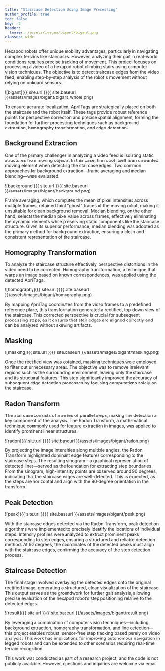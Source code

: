 ```yaml
---
title: "Staircase Detection Using Image Processing"
author_profile: true
toc: false
key: -2
header:
  teaser: /assets/images/bigant/bigant.png
classes: wide
---
```


Hexapod robots offer unique mobility advantages, particularly in navigating complex terrains like staircases. However, analyzing their gait in real-world conditions requires precise tracking of movement. This project focuses on processing a video of a hexapod robot climbing stairs using computer vision techniques. The objective is to detect staircase edges from the video feed, enabling step-by-step analysis of the robot's movement without relying on onboard sensors.

![bigant]({{ site.url }}{{ site.baseurl }}/assets/images/bigant/bigant_whole.png)

To ensure accurate localization, AprilTags are strategically placed on both the staircase and the robot itself. These tags provide robust reference points for perspective correction and precise spatial alignment, forming the foundation for further processing techniques such as background extraction, homography transformation, and edge detection.

## Background Extraction

One of the primary challenges in analyzing a video feed is isolating static structures from moving objects. In this case, the robot itself is an unwanted moving element when detecting the staircase edges. Two common approaches for background extraction—frame averaging and median blending—were evaluated.

![background]({{ site.url }}{{ site.baseurl }}/assets/images/bigant/background.png)

Frame averaging, which computes the mean of pixel intensities across multiple frames, retained faint "ghost" traces of the moving robot, making it unsuitable for clean background removal. Median blending, on the other hand, selects the median pixel value across frames, effectively eliminating the dynamic elements while preserving static components like the staircase structure. Given its superior performance, median blending was adopted as the primary method for background extraction, ensuring a clean and consistent representation of the staircase.

## Homography Transformation

To analyze the staircase structure effectively, perspective distortions in the video need to be corrected. Homography transformation, a technique that warps an image based on known correspondences, was applied using the detected AprilTags.

![homography]({{ site.url }}{{ site.baseurl }}/assets/images/bigant/homography.png)

By mapping AprilTag coordinates from the video frames to a predefined reference plane, this transformation generated a rectified, top-down view of the staircase. This corrected perspective is crucial for subsequent processing steps, as it ensures that stair edges are aligned correctly and can be analyzed without skewing artifacts.

## Masking

![masking]({{ site.url }}{{ site.baseurl }}/assets/images/bigant/masking.png)

Once the rectified view was obtained, masking techniques were employed to filter out unnecessary areas. The objective was to remove irrelevant regions such as the surrounding environment, leaving only the staircase and its structural features. This step significantly improved the accuracy of subsequent edge detection processes by focusing computations solely on the staircase.

## Radon Transform

The staircase consists of a series of parallel steps, making line detection a key component of the analysis. The Radon Transform, a mathematical technique commonly used for feature extraction in images, was applied to identify prominent linear structures.

![radon]({{ site.url }}{{ site.baseurl }}/assets/images/bigant/radon.png)

By projecting the image intensities along multiple angles, the Radon Transform highlighted dominant edge features corresponding to the staircase steps. The resulting sinogram—a graphical representation of detected lines—served as the foundation for extracting step boundaries. From the sinogram, high-intensity points are observed around 90 degrees, indicating that the staircase edges are well-detected. This is expected, as the steps are horizontal and align with the 90-degree orientation in the transform.

## Peak Detection

![peak]({{ site.url }}{{ site.baseurl }}/assets/images/bigant/peak.png)

With the staircase edges detected via the Radon Transform, peak detection algorithms were implemented to precisely identify the locations of individual steps. Intensity profiles were analyzed to extract prominent peaks corresponding to step edges, ensuring a structured and reliable detection method. At 90 degrees, the coordinates of the detected peaks must align with the staircase edges, confirming the accuracy of the step detection process.

## Staircase Detection

The final stage involved overlaying the detected edges onto the original rectified image, generating a structured, clean visualization of the staircase. This output serves as the groundwork for further gait analysis, allowing precise evaluation of the hexapod robot’s step positioning relative to the detected edges.

![result]({{ site.url }}{{ site.baseurl }}/assets/images/bigant/result.png)

By leveraging a combination of computer vision techniques—including background extraction, homography transformation, and line detection—this project enables robust, sensor-free step tracking based purely on video analysis. This work has implications for improving autonomous navigation in legged robots and can be extended to other scenarios requiring real-time terrain recognition.

This work was conducted as part of a research project, and the code is not publicly available. However, questions and inquiries are welcome via email.